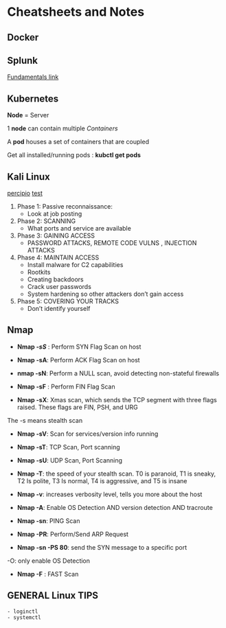 # Cheatsheets and Notes

## Docker

## Splunk
[Fundamentals link](https://www.splunk.com/en_us/training/splunk-fundamentals.html)

## Kubernetes

**Node** = Server

1 **node** can contain multiple _Containers_

A **pod** houses a set of containers that are coupled

Get all installed/running pods : **kubctl get pods**

## Kali Linux

[percipio](https://lockheedmartin.percipio.com/search?q=pentest)
[test](index.html)

1. Phase 1: Passive reconnaissance:
	- Look at job posting
2.  Phase 2: SCANNING
	- What ports and service are available
3. Phase 3: GAINING ACCESS
	- PASSWORD ATTACKS, REMOTE CODE VULNS , INJECTION ATTACKS
4. Phase 4: MAINTAIN ACCESS
	- Install malware for C2 capabilities
	- Rootkits
	- Creating backdoors
	- Crack user passwords
	- System hardening so other attackers don’t gain access
5. Phase 5: COVERING YOUR TRACKS
    - Don’t identify yourself

## Nmap

- **Nmap *-sS*** : Perform  SYN Flag Scan  on host 

- **Nmap -sA**: Perform ACK Flag Scan  on host

- **nmap -sN**: Perform a NULL scan, avoid detecting non-stateful firewalls

- **Nmap -sF** : Perform  FIN Flag Scan

- **Nmap -sX**: Xmas scan, which sends the TCP segment with three flags raised. These flags are FIN, PSH, and URG

The -s means stealth scan

 - **Nmap -sV**: Scan for services/version info running

 - **Nmap -sT**: TCP Scan, Port scanning

 - **Nmap -sU**: UDP Scan, Port Scanning

 - **Nmap -T**:  the speed of your stealth scan. T0 is paranoid, T1 is sneaky, T2 Is polite, T3 Is normal, T4 is aggressive, and T5 is insane

 - **Nmap -v**: increases verbosity level, tells you more about the host

 - **Nmap -A**: Enable OS Detection AND version detection AND tracroute

 - **Nmap -sn**: PING Scan

 - **Nmap -PR**: Perform/Send ARP Request

 - **Nmap -sn -PS 80**:     send the SYN message to a specific port

-O: only enable OS Detection

  - **Nmap -F** : FAST Scan

  ## GENERAL Linux TIPS

    - loginctl
    - systemctl
